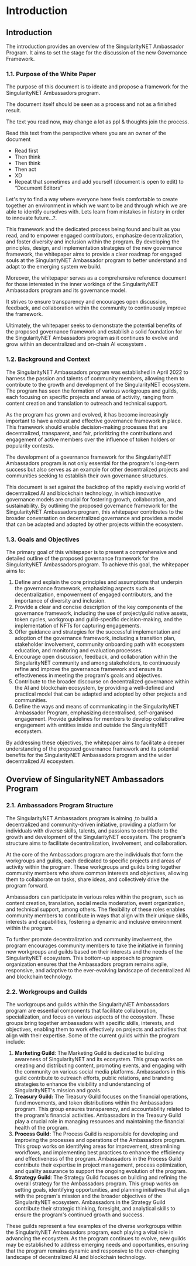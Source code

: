# Introduction


## Introduction <a href="#_432yewfpf3f8" id="_432yewfpf3f8"></a>

The introduction provides an overview of the SingularityNET Ambassador Program. It aims to set the stage for the discussion of the new Governance Framework.

### **1.1. Purpose of the White Paper**

The purpose of this document is to ideate and propose a framework for the SingularityNET Ambassadors program.

The document itself should be seen as a process and not as a finished result.

The text you read now, may change a lot as ppl & thoughts join the process.

Read this text from the perspective where you are an owner of the document

* Read first
* Then think
* Then think
* Then act
* XD
* Repeat that sometimes and add yourself (document is open to edit) to “Document Editors”

Let's try to find a way where everyone here feels comfortable to create together an environment in which we want to be and through which we are able to identify ourselves with. Lets learn from mistakes in history in order to innovate future…?.

This framework and the dedicated process being found and built as you read, and to empower engaged contributors, emphasize decentralization, and foster diversity and inclusion within the program. By developing the principles, design, and implementation strategies of the new governance framework, the whitepaper aims to provide a clear roadmap for engaged souls at the SingularityNET Ambassador program to better understand and adapt to the emerging system we build.

Moreover, the whitepaper serves as a comprehensive reference document for those interested in the inner workings of the SingularityNET Ambassadors program and its governance model.

It strives to ensure transparency and encourages open discussion, feedback, and collaboration within the community to continuously improve the framework.

Ultimately, the whitepaper seeks to demonstrate the potential benefits of the proposed governance framework and establish a solid foundation for the SingularityNET Ambassadors program as it continues to evolve and grow within an decentralized and on-chain AI ecosystem .

### **1.2. Background and Context**

The SingularityNET Ambassadors program was established in April 2022 to harness the passion and talents of community members, allowing them to contribute to the growth and development of the SingularityNET ecosystem. The program has seen the formation of various workgroups and guilds, each focusing on specific projects and areas of activity, ranging from content creation and translation to outreach and technical support.

As the program has grown and evolved, it has become increasingly important to have a robust and effective governance framework in place. This framework should enable decision-making processes that are decentralized, transparent, and fair, prioritizing the contributions and engagement of active members over the influence of token holders or popularity contests.

The development of a governance framework for the SingularityNET Ambassadors program is not only essential for the program's long-term success but also serves as an example for other decentralized projects and communities seeking to establish their own governance structures.

This document is set against the backdrop of the rapidly evolving world of decentralized AI and blockchain technology, in which innovative governance models are crucial for fostering growth, collaboration, and sustainability. By outlining the proposed governance framework for the SingularityNET Ambassadors program, this whitepaper contributes to the broader conversation on decentralized governance and provides a model that can be adapted and adopted by other projects within the ecosystem.

### **1.3. Goals and Objectives**

The primary goal of this whitepaper is to present a comprehensive and detailed outline of the proposed governance framework for the SingularityNET Ambassadors program. To achieve this goal, the whitepaper aims to:

1. Define and explain the core principles and assumptions that underpin the governance framework, emphasizing aspects such as decentralization, empowerment of engaged contributors, and the importance of diversity and inclusion.
2. Provide a clear and concise description of the key components of the governance framework, including the use of project/guild native assets, token cycles, workgroup and guild-specific decision-making, and the implementation of NFTs for capturing engagements.
3. Offer guidance and strategies for the successful implementation and adoption of the governance framework, including a transition plan, stakeholder involvement, community onboarding path with ecosystem education, and monitoring and evaluation processes.
4. Encourage open discussion, feedback, and collaboration within the SingularityNET community and among stakeholders, to continuously refine and improve the governance framework and ensure its effectiveness in meeting the program's goals and objectives.
5. Contribute to the broader discourse on decentralized governance within the AI and blockchain ecosystem, by providing a well-defined and practical model that can be adapted and adopted by other projects and communities.
6. Define the ways and means of communicating in the SingularityNET Ambassador Program, emphasizing decentralised, self-organised engagement. Provide guidelines for members to develop collaborative engagement with entities inside and outside the SingularityNET ecosystem.

By addressing these objectives, the whitepaper aims to facilitate a deeper understanding of the proposed governance framework and its potential benefits for the SingularityNET Ambassadors program and the wider decentralized AI ecosystem.

## Overview of SingularityNET Ambassadors Program <a href="#_9qbxqikqaj59" id="_9qbxqikqaj59"></a>

### **2.1. Ambassadors Program Structure**

The SingularityNET Ambassadors program is aiming ¸to build a decentralized and community-driven initiative, providing a platform for individuals with diverse skills, talents, and passions to contribute to the growth and development of the SingularityNET ecosystem. The program's structure aims to facilitate decentralization, involvement, and collaboration.

At the core of the Ambassadors program are the individuals that form the workgroups and guilds, each dedicated to specific projects and areas of activity within the program. These workgroups and guilds bring together community members who share common interests and objectives, allowing them to collaborate on tasks, share ideas, and collectively drive the program forward.

Ambassadors can participate in various roles within the program, such as content creation, translation, social media moderation, event organization, and technical support, among others. The flexibility of these roles enables community members to contribute in ways that align with their unique skills, interests and capabilities, fostering a dynamic and inclusive environment within the program.

To further promote decentralization and community involvement, the program encourages community members to take the initiative in forming new workgroups and guilds based on their interests and the needs of the SingularityNET ecosystem. This bottom-up approach to program organization ensures that the Ambassadors program remains agile, responsive, and adaptive to the ever-evolving landscape of decentralized AI and blockchain technology.

### **2.2. Workgroups and Guilds**

The workgroups and guilds within the SingularityNET Ambassadors program are essential components that facilitate collaboration, specialization, and focus on various aspects of the ecosystem. These groups bring together ambassadors with specific skills, interests, and objectives, enabling them to work effectively on projects and activities that align with their expertise. Some of the current guilds within the program include:

1. **Marketing Guild**: The Marketing Guild is dedicated to building awareness of SingularityNET and its ecosystem. This group works on creating and distributing content, promoting events, and engaging with the community on various social media platforms. Ambassadors in this guild contribute to outreach efforts, public relations, and branding strategies to enhance the visibility and understanding of SingularityNET's mission and goals.
2. **Treasury Guild:** The Treasury Guild focuses on the financial operations, fund movements, and token distributions within the Ambassadors program. This group ensures transparency, and accountability related to the program's financial activities. Ambassadors in the Treasury Guild play a crucial role in managing resources and maintaining the financial health of the program.
3. **Process Guild:** The Process Guild is responsible for developing and improving the processes and operations of the Ambassadors program. This group works on identifying areas for improvement, streamlining workflows, and implementing best practices to enhance the efficiency and effectiveness of the program. Ambassadors in the Process Guild contribute their expertise in project management, process optimization, and quality assurance to support the ongoing evolution of the program.
4. **Strategy Guild**: The Strategy Guild focuses on building and refining the overall strategy for the Ambassadors program. This group works on setting goals, identifying opportunities, and planning initiatives that align with the program's mission and the broader objectives of the SingularityNET ecosystem. Ambassadors in the Strategy Guild contribute their strategic thinking, foresight, and analytical skills to ensure the program's continued growth and success.

These guilds represent a few examples of the diverse workgroups within the SingularityNET Ambassadors program, each playing a vital role in advancing the ecosystem. As the program continues to evolve, new guilds may be established to address emerging needs and opportunities, ensuring that the program remains dynamic and responsive to the ever-changing landscape of decentralized AI and blockchain technology.


